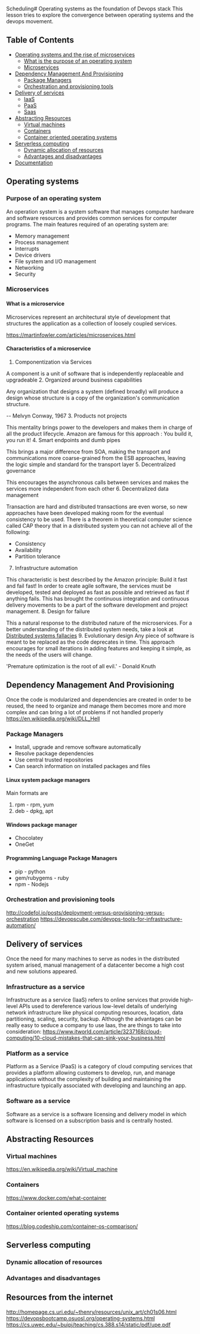 Scheduling# Operating systems as the foundation of Devops stack
This lesson tries to explore the convergence between operating systems and the devops movement.

## Table of Contents
* [Operating systems and the rise of microservices](#operating-systems)
    * [What is the purpose of an operating system](#purpose-of-an-operating-system)
    * [Microservices](#microservices)
* [Dependency Management And Provisioning](#dependency-management-and-provisioning)
    * [Package Managers](#package-managers)
    * [Orchestration and provisioning tools](#orchestration-and-provisioning-tools)
* [Delivery of services](#delivery-of-services)
    * [IaaS](#infrastructure-as-a-service)
    * [PaaS](#platform-as-a-service)
    * [Saas](#software-as-a-service)
* [Abstracting Resources](#abstracting-resources)
    * [Virtual machines](#virtual-machines)
    * [Containers](#containers)
    * [Container oriented operating systems](#container-oriented-operating-systems)
* [Serverless computing](#serverless-computing)
    * [Dynamic allocation of resources](#dynamic-allocation-of-resources)
    * [Advantages and disadvantages](#advantages-and-disadvantages)
* [Documentation](#resources-from-the-internet)


## Operating systems
### Purpose of an operating system
An operation system is a system software that manages computer hardware and software
resources and provides common services for computer programs. 
The main features required of an operating system are:
* Memory management
* Process management
* Interrupts
* Device drivers
* File system and I/O management
* Networking
* Security
### Microservices

#### What is a microservice

Microservices represent an architectural style of development that
structures the application as a collection of loosely coupled services.
 
https://martinfowler.com/articles/microservices.html

#### Characteristics of a microservice
1. Componentization via Services

A component is a unit of software that is independently replaceable 
and upgradeable
2. Organized around business capabilities

Any organization that designs a system (defined broadly) will produce a design whose structure is a copy of the organization's communication structure.

-- Melvyn Conway, 1967
3. Products not projects

This mentality brings power to the developers and makes them in charge of 
all the product lifecycle. Amazon are famous for this approach :
You build it, you run it!
4. Smart endpoints and dumb pipes

This brings a major difference from SOA, making the transport and communications
more coarse-grained from the ESB approaches, leaving the logic simple
and standard for the transport layer
5. Decentralized governance

This encourages the asynchronous calls between services and makes
the services more independent from each other
6. Decentralized data management

Transaction are hard and distributed transactions are even worse,
so new approaches have been developed making room for the eventual
consistency to be used.
There is a theorem in theoretical computer science called 
CAP theory that in a distributed system  you can not achieve all of the 
following:
* Consistency
* Availability
* Partition tolerance 
7. Infrastructure automation

This characteristic is best described by the Amazon principle:
Build it fast and fail fast!
In order to create agile software, the services must be developed,
tested and deployed as fast as possible and retrieved as fast if 
anything fails. This has brought the continuous integration and
continuous delivery movements to be a part of the software
development and project management.
8. Design for failure

This a natural response to the distributed nature of the microservices.
For a better understanding of the distributed system needs, take
a look at [Distributed systems fallacies](#https://en.wikipedia.org/wiki/Fallacies_of_distributed_computing)
9. Evolutionary design
Any piece of software is meant to be replaced as the code deprecates in time.
This approach encourages for small iterations in adding features
and keeping it simple, as the needs of the users will change.

'Premature optimization is the root of all evil.' - Donald Knuth
 
## Dependency Management And Provisioning
Once the code is modularized and dependencies are created in order
to be reused, the need to organize and manage them becomes more and more
complex and can bring a lot of problems if not handled properly
https://en.wikipedia.org/wiki/DLL_Hell

### Package Managers
* Install, upgrade and remove software automatically
* Resolve package dependencies
* Use central trusted repositories
* Can search information on installed packages and files

#### Linux system package managers 
Main formats are 
1. rpm -  rpm, yum 
2. deb -  dpkg, apt

#### Windows package manager 
* Chocolatey
* OneGet

#### Programming Language Package Managers
* pip - python
* gem/rubygems - ruby
* npm - Nodejs

### Orchestration and provisioning tools
http://codefol.io/posts/deployment-versus-provisioning-versus-orchestration
https://devopscube.com/devops-tools-for-infrastructure-automation/

## Delivery of services
Once the need for many machines to serve as nodes in the distributed
system arised, manual management of a datacenter become a high cost and new solutions appeared.
 
### Infrastructure as a service

Infrastructure as a service (IaaS) refers to online services that provide 
high-level APIs used to dereference various low-level details of underlying 
network infrastructure like physical computing resources, location, 
data partitioning, scaling, security, backup.
Although the advantages can be really easy to seduce a company to 
use Iaas, the are things to take into consideration:
https://www.itworld.com/article/3237168/cloud-computing/10-cloud-mistakes-that-can-sink-your-business.html
 
### Platform as a service

Platform as a Service (PaaS) is a category of cloud computing services that 
provides a platform allowing customers to develop, run, and manage applications 
without the complexity of building and maintaining the 
infrastructure typically associated with developing and launching an app.

### Software as a service
Software as a service is a software licensing and delivery model in 
which software is licensed on a subscription basis and is 
centrally hosted.


## Abstracting Resources
### Virtual machines

https://en.wikipedia.org/wiki/Virtual_machine

### Containers

https://www.docker.com/what-container

### Container oriented operating systems
https://blog.codeship.com/container-os-comparison/

## Serverless computing
### Dynamic allocation of resources
### Advantages and disadvantages

## Resources from the internet
http://homepage.cs.uri.edu/~thenry/resources/unix_art/ch01s06.html
https://devopsbootcamp.osuosl.org/operating-systems.html
https://cs.uwec.edu/~buipj/teaching/cs.388.s14/static/pdf/upe.pdf
